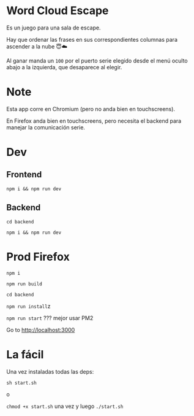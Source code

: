 # Word Cloud Escape

Es un juego para una sala de escape.

Hay que ordenar las frases en sus correspondientes columnas para ascender a la nube 😇☁️

Al ganar manda un `100` por el puerto serie elegido desde el menú oculto abajo a la izquierda, que desaparece al elegir.

# Note

Esta app corre en Chromium (pero no anda bien en touchscreens).

En Firefox anda bien en touchscreens, pero necesita el backend para manejar la comunicación serie.

# Dev

## Frontend

`npm i && npm run dev`

## Backend

`cd backend`

`npm i && npm run dev`

# Prod Firefox

`npm i`

`npm run build`

`cd backend`

`npm run install`z

`npm run start` ??? mejor usar PM2

Go to [http://localhost:3000](http://localhost:3000)

# La fácil

Una vez instaladas todas las deps:

`sh start.sh`

o

`chmod +x start.sh` una vez y luego `./start.sh`
